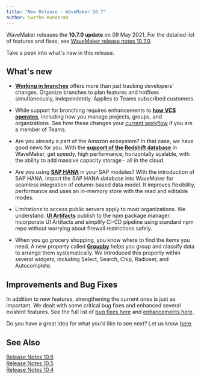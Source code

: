 ```yaml
---
title: "New Release - WaveMaker 10.7"
author: Swetha Kundaram
---
```



WaveMaker releases the **10.7.0 update** on 09 May 2021. For the detailed list of features and fixes, see [WaveMaker release notes 10.7.0](/learn/wavemaker-release-notes/v10-7-0).

Take a peek into what's new in this release. 

<!-- truncate -->

## What's new

- **[Working in branches](/learn/wavemaker-release-notes/v10-7-0#work-in-branches)** offers more than just tracking developers' changes. Organize branches to plan features and hotfixes simultaneously, independently. Applies to Teams subscribed customers.


- While support for branching requires enhancements to **[how VCS operates](/learn/wavemaker-release-notes/v10-7-0#vcs-enhancements)**, including how you manage projects, groups, and organizations. See how these changes your [current workflow](/learn/wavemaker-release-notes/v10-7-0#vcs-enhancements) if you are a member of Teams.


- Are you already a part of the Amazon ecosystem? In that case, we have good news for you. With the **[support of the Redshift database](/learn/wavemaker-release-notes/v10-7-0#support-for-red-shift-database)** in WaveMaker, get speedy, high performance, horizontally scalable, with the ability to add massive capacity storage - all in the cloud. 


- Are you using **[SAP HANA](/learn/wavemaker-release-notes/v10-7-0#support-for-sap-hana-database)** in your SAP modules? With the introduction of SAP HANA, import the SAP HANA database into WaveMaker for seamless integration of column-based data model. It improves flexibility, performance and uses an in-memory store with the read and editable modes.

- Limitations to access public servers apply to most organizations. We understand. **[UI Artifacts](/learn/wavemaker-release-notes/v10-7-0#ui-artifacts-now-published-to-npm)** publish to the npm package manager. Incorporate UI Artifacts and simplify CI-CD pipeline using standard npm repo without worrying about firewall restrictions safely. 

- When you go grocery shopping, you know where to find the items you need. A new property called **[Groupby](/learn/wavemaker-release-notes/v10-7-0#other-improvements)** helps you group and classify data to arrange them systematically. We introduced this property within several widgets, including Select, Search, Chip, Radioset, and Autocomplete. 

## Improvements and Bug Fixes 

In addition to new features, strengthening the current ones is just as important. We dealt with some critical bug fixes and enhanced several existent features. See the full list of [bug fixes here](/learn/wavemaker-release-notes/v10-7-0/#bug-fixes) and [enhancements here](/learn/wavemaker-release-notes/v10-7-0#other-improvements).

Do you have a great idea for what you'd like to see next? Let us know [here](mailto:info@wavemaker.com).

## See Also

[Release Notes 10.6](/learn/wavemaker-release-notes/v10-6-0/)  
[Release Notes 10.5](/learn/wavemaker-release-notes/v10-5-0/)  
[Release Notes 10.4](/learn/wavemaker-release-notes/v10-4-0/)  


